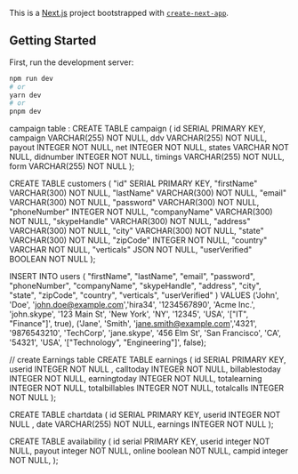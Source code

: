 This is a [Next.js](https://nextjs.org/) project bootstrapped with [`create-next-app`](https://github.com/vercel/next.js/tree/canary/packages/create-next-app).

## Getting Started

First, run the development server:

```bash
npm run dev
# or
yarn dev
# or
pnpm dev
```

campaign table :
CREATE TABLE campaign (
id SERIAL PRIMARY KEY,
campaign VARCHAR(255) NOT NULL,
ddv VARCHAR(255) NOT NULL,
payout INTEGER NOT NULL,
net INTEGER NOT NULL,
states VARCHAR NOT NULL,
didnumber INTEGER NOT NULL,
timings VARCHAR(255) NOT NULL,
form VARCHAR(255) NOT NULL
);

CREATE TABLE customers (
"id" SERIAL PRIMARY KEY,
"firstName" VARCHAR(300) NOT NULL,
"lastName" VARCHAR(300) NOT NULL,
"email" VARCHAR(300) NOT NULL,
"password" VARCHAR(300) NOT NULL,
"phoneNumber" INTEGER NOT NULL,
"companyName" VARCHAR(300) NOT NULL,
"skypeHandle" VARCHAR(300) NOT NULL,
"address" VARCHAR(300) NOT NULL,
"city" VARCHAR(300) NOT NULL,
"state" VARCHAR(300) NOT NULL,
"zipCode" INTEGER NOT NULL,
"country" VARCHAR NOT NULL,
"verticals" JSON NOT NULL,
"userVerified" BOOLEAN NOT NULL
);

INSERT INTO users (
"firstName",
"lastName",
"email",
"password",
"phoneNumber",
"companyName",
"skypeHandle",
"address",
"city",
"state",
"zipCode",
"country",
"verticals",
"userVerified"
) VALUES
('John', 'Doe', 'john.doe@example.com','hira34', '1234567890', 'Acme Inc.', 'john.skype', '123 Main St', 'New York', 'NY', '12345', 'USA', '["IT", "Finance"]', true),
('Jane', 'Smith', 'jane.smith@example.com','4321', '9876543210', 'TechCorp', 'jane.skype', '456 Elm St', 'San Francisco', 'CA', '54321', 'USA', '["Technology", "Engineering"]', false);

// create Earnings table
CREATE TABLE earnings (
id SERIAL PRIMARY KEY,
userid INTEGER NOT NULL ,
calltoday INTEGER NOT NULL,
billablestoday INTEGER NOT NULL,
earningtoday INTEGER NOT NULL,
totalearning INTEGER NOT NULL,
totalbillables INTEGER NOT NULL,
totalcalls INTEGER NOT NULL
);

CREATE TABLE chartdata (
id SERIAL PRIMARY KEY,
userid INTEGER NOT NULL ,
date VARCHAR(255) NOT NULL,
earnings INTEGER NOT NULL
);

CREATE TABLE availability (
id serial PRIMARY KEY,
userid integer NOT NULL,
payout integer NOT NULL,
online boolean NOT NULL,
campid integer NOT NULL,
);
